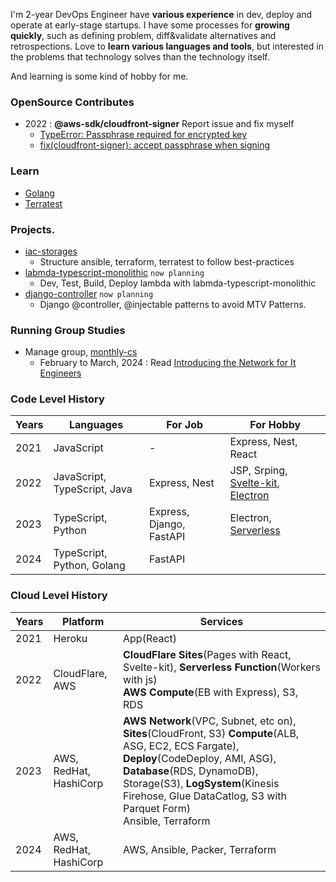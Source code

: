 I'm 2-year DevOps Engineer have **various experience** in dev, deploy and operate at early-stage startups.
I have some processes for **growing quickly**, such as defining problem, diff&validate alternatives and retrospections.
Love to **learn various languages and tools**, but interested in the problems that technology solves than the technology itself.

And learning is some kind of hobby for me.


### OpenSource Contributes

- 2022 : **@aws-sdk/cloudfront-signer** Report issue and fix myself
  - [TypeError: Passphrase required for encrypted key](https://github.com/aws/aws-sdk-js-v3/pull/4231)
  - [fix(cloudfront-signer): accept passphrase when signing](https://github.com/aws/aws-sdk-js-v3/pull/4232)

### Learn

- [Golang](https://github.com/unchaptered/learn-for-golang)
- [Terratest](https://github.com/unchaptered/iac-storage)

### Projects.

- [iac-storages](https://github.com/unchaptered/iac-storage)
  - Structure ansible, terraform, terratest to follow best-practices
- [labmda-typescript-monolithic](https://github.com/unchaptered/monolithic-lambda-best-practice) `now planning`
  - Dev, Test, Build, Deploy lambda with labmda-typescript-monolithic
- [django-controller](https://github.com/unchaptered/django-boilerplates/tree/main/src/routes) `now planning`
  - Django @controller, @injectable patterns to avoid MTV Patterns.

### Running Group Studies

- Manage group, [monthly-cs](https://inblog.ai/monthly-cs)
  - February to March, 2024 : Read [Introducing the Network for It Engineers](https://product.kyobobook.co.kr/detail/S000001834493)

### Code Level History

| Years | Languages                      | For Job                        | For Hobby                         |
| ----- | ------------------------------ | ------------------------------ | --------------------------------- |
| 2021  | JavaScript                     | -                              | Express, Nest, React              |
| 2022  | JavaScript, TypeScript, Java   | Express, Nest                  | JSP, Srping, [Svelte-kit](https://kit.svelte.dev/), [Electron](https://www.electronjs.org/) |
| 2023  | TypeScript, Python             | Express, Django, FastAPI       | Electron, [Serverless](https://www.serverless.com/framework/docs/providers/aws/guide/functions) |
| 2024  | TypeScript, Python, Golang     | FastAPI                        |                                   |

### Cloud Level History

| Years | Platform             | Services             |
| ----- | -------------------- | -------------------- |
| 2021  | Heroku               | App(React)           |
| 2022  | CloudFlare, AWS      | **CloudFlare Sites**(Pages with React, Svelte-kit), **Serverless Function**(Workers with js) <br> **AWS Compute**(EB with Express), S3, RDS |
| 2023  | AWS, RedHat, HashiCorp | **AWS Network**(VPC, Subnet, etc on), **Sites**(CloudFront, S3) **Compute**(ALB, ASG, EC2, ECS Fargate), **Deploy**(CodeDeploy, AMI, ASG), **Database**(RDS, DynamoDB), Storage(S3), **LogSystem**(Kinesis Firehose, Glue DataCatlog, S3 with Parquet Form) <br> Ansible, Terraform |
| 2024  | AWS, RedHat, HashiCorp | AWS, Ansible, Packer, Terraform |

